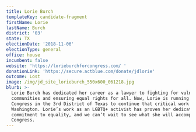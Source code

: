```yaml
---
title: Lorie Burch
templateKey: candidate-fragment
firstName: Lorie
lastName: Burch
district: '03'
state: TX
electionDate: '2018-11-06'
electionType: general
office: house
incumbent: false
website: 'https://lorieburchforcongress.com/ '
donationLink: 'https://secure.actblue.com/donate/jdlorie'
outcome: Lost
image: /img/jd_site_lorieburch_550x600_061218.jpg
blurb: >-
  Lorie Burch has dedicated her career as a lawyer to fighting for vulnerable
  communities and ensuring equal rights for all. Now, Lorie is running for
  Congress in the 3rd District of Texas to continue that critical work in
  Washington. Lorie’s work as an LGBTQ+ activist has proven her dedication and
  commitment to equality, and we can’t wait to see what she will accomplish in
  Congress.
---
```


